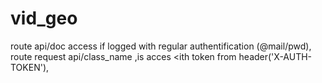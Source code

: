 # vid_geo

route api/doc access if logged with regular authentification (@mail/pwd),
route request api/class_name ,is acces <ith token from header('X-AUTH-TOKEN'),
